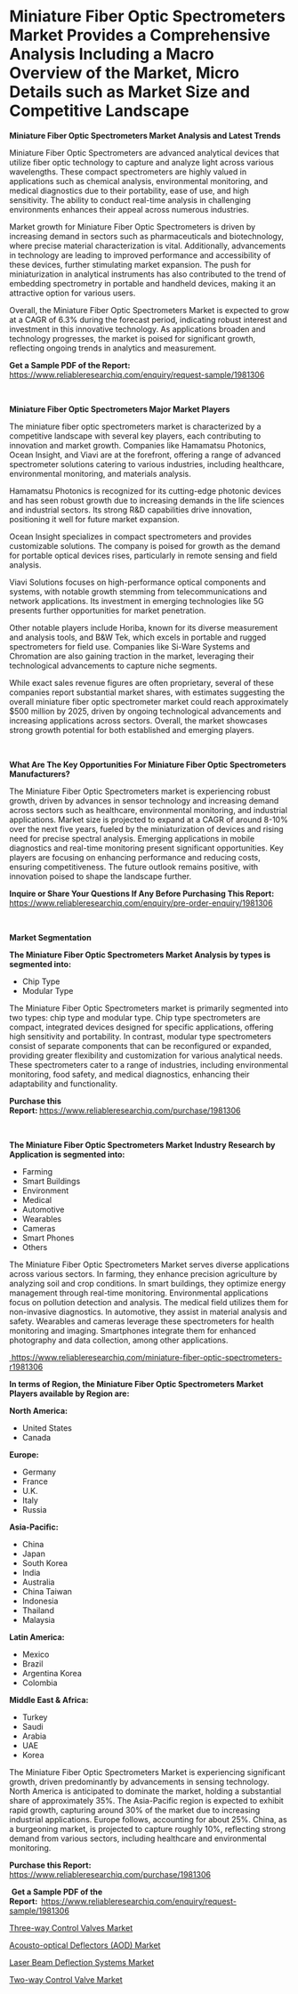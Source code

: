 <p><h1>Miniature Fiber Optic Spectrometers Market Provides a Comprehensive Analysis Including a Macro Overview of the Market, Micro Details such as Market Size and Competitive Landscape</h1></p><p><strong>Miniature Fiber Optic Spectrometers Market Analysis and Latest Trends</strong></p>
<p><p>Miniature Fiber Optic Spectrometers are advanced analytical devices that utilize fiber optic technology to capture and analyze light across various wavelengths. These compact spectrometers are highly valued in applications such as chemical analysis, environmental monitoring, and medical diagnostics due to their portability, ease of use, and high sensitivity. The ability to conduct real-time analysis in challenging environments enhances their appeal across numerous industries.</p><p>Market growth for Miniature Fiber Optic Spectrometers is driven by increasing demand in sectors such as pharmaceuticals and biotechnology, where precise material characterization is vital. Additionally, advancements in technology are leading to improved performance and accessibility of these devices, further stimulating market expansion. The push for miniaturization in analytical instruments has also contributed to the trend of embedding spectrometry in portable and handheld devices, making it an attractive option for various users.</p><p>Overall, the Miniature Fiber Optic Spectrometers Market is expected to grow at a CAGR of 6.3% during the forecast period, indicating robust interest and investment in this innovative technology. As applications broaden and technology progresses, the market is poised for significant growth, reflecting ongoing trends in analytics and measurement.</p></p>
<p><strong>Get a Sample PDF of the Report:&nbsp;</strong> <a href="https://www.reliableresearchiq.com/enquiry/request-sample/1981306?utm_campaign=1876&utm_medium=2&utm_source=Github&utm_content=ia&utm_term=02032025&utm_id=miniature-fiber-optic-spectrometers">https://www.reliableresearchiq.com/enquiry/request-sample/1981306</a></p>
<p>&nbsp;</p>
<p><strong>Miniature Fiber Optic Spectrometers Major Market Players</strong></p>
<p><p>The miniature fiber optic spectrometers market is characterized by a competitive landscape with several key players, each contributing to innovation and market growth. Companies like Hamamatsu Photonics, Ocean Insight, and Viavi are at the forefront, offering a range of advanced spectrometer solutions catering to various industries, including healthcare, environmental monitoring, and materials analysis.</p><p>Hamamatsu Photonics is recognized for its cutting-edge photonic devices and has seen robust growth due to increasing demands in the life sciences and industrial sectors. Its strong R&D capabilities drive innovation, positioning it well for future market expansion.</p><p>Ocean Insight specializes in compact spectrometers and provides customizable solutions. The company is poised for growth as the demand for portable optical devices rises, particularly in remote sensing and field analysis.</p><p>Viavi Solutions focuses on high-performance optical components and systems, with notable growth stemming from telecommunications and network applications. Its investment in emerging technologies like 5G presents further opportunities for market penetration.</p><p>Other notable players include Horiba, known for its diverse measurement and analysis tools, and B&W Tek, which excels in portable and rugged spectrometers for field use. Companies like Si-Ware Systems and Chromation are also gaining traction in the market, leveraging their technological advancements to capture niche segments.</p><p>While exact sales revenue figures are often proprietary, several of these companies report substantial market shares, with estimates suggesting the overall miniature fiber optic spectrometer market could reach approximately $500 million by 2025, driven by ongoing technological advancements and increasing applications across sectors. Overall, the market showcases strong growth potential for both established and emerging players.</p></p>
<p>&nbsp;</p>
<p><strong>What Are The Key Opportunities For Miniature Fiber Optic Spectrometers Manufacturers?</strong></p>
<p><p>The Miniature Fiber Optic Spectrometers market is experiencing robust growth, driven by advances in sensor technology and increasing demand across sectors such as healthcare, environmental monitoring, and industrial applications. Market size is projected to expand at a CAGR of around 8-10% over the next five years, fueled by the miniaturization of devices and rising need for precise spectral analysis. Emerging applications in mobile diagnostics and real-time monitoring present significant opportunities. Key players are focusing on enhancing performance and reducing costs, ensuring competitiveness. The future outlook remains positive, with innovation poised to shape the landscape further.</p></p>
<p><strong>Inquire or Share Your Questions If Any Before Purchasing This Report:</strong> <a href="https://www.reliableresearchiq.com/enquiry/pre-order-enquiry/1981306?utm_campaign=1876&utm_medium=2&utm_source=Github&utm_content=ia&utm_term=02032025&utm_id=miniature-fiber-optic-spectrometers">https://www.reliableresearchiq.com/enquiry/pre-order-enquiry/1981306</a></p>
<p>&nbsp;</p>
<p><strong>Market Segmentation</strong></p>
<p><strong>The Miniature Fiber Optic Spectrometers Market Analysis by types is segmented into:</strong></p>
<p><ul><li>Chip Type</li><li>Modular Type</li></ul></p>
<p><p>The Miniature Fiber Optic Spectrometers market is primarily segmented into two types: chip type and modular type. Chip type spectrometers are compact, integrated devices designed for specific applications, offering high sensitivity and portability. In contrast, modular type spectrometers consist of separate components that can be reconfigured or expanded, providing greater flexibility and customization for various analytical needs. These spectrometers cater to a range of industries, including environmental monitoring, food safety, and medical diagnostics, enhancing their adaptability and functionality.</p></p>
<p><strong>Purchase this Report:&nbsp;</strong><a href="https://www.reliableresearchiq.com/purchase/1981306?utm_campaign=1876&utm_medium=2&utm_source=Github&utm_content=ia&utm_term=02032025&utm_id=miniature-fiber-optic-spectrometers">https://www.reliableresearchiq.com/purchase/1981306</a></p>
<p>&nbsp;</p>
<p><strong>The Miniature Fiber Optic Spectrometers Market Industry Research by Application is segmented into:</strong></p>
<p><ul><li>Farming</li><li>Smart Buildings</li><li>Environment</li><li>Medical</li><li>Automotive</li><li>Wearables</li><li>Cameras</li><li>Smart Phones</li><li>Others</li></ul></p>
<p><p>The Miniature Fiber Optic Spectrometers Market serves diverse applications across various sectors. In farming, they enhance precision agriculture by analyzing soil and crop conditions. In smart buildings, they optimize energy management through real-time monitoring. Environmental applications focus on pollution detection and analysis. The medical field utilizes them for non-invasive diagnostics. In automotive, they assist in material analysis and safety. Wearables and cameras leverage these spectrometers for health monitoring and imaging. Smartphones integrate them for enhanced photography and data collection, among other applications.</p></p>
<p><a href="https://www.reliableresearchiq.com/miniature-fiber-optic-spectrometers-r1981306?utm_campaign=1876&utm_medium=2&utm_source=Github&utm_content=ia&utm_term=02032025&utm_id=miniature-fiber-optic-spectrometers">&nbsp;https://www.reliableresearchiq.com/miniature-fiber-optic-spectrometers-r1981306</a></p>
<p><strong>In terms of Region, the Miniature Fiber Optic Spectrometers Market Players available by Region are:</strong></p>
<p>
    <p> <strong> North America: </strong>
        <ul>
            <li>United States</li>
            <li>Canada</li>
        </ul>
        </p> 
    <p> <strong> Europe: </strong>
        <ul>
            <li>Germany</li>
            <li>France</li>
            <li>U.K.</li>
            <li>Italy</li>
            <li>Russia</li>
        </ul>
        </p> 
    <p> <strong> Asia-Pacific: </strong>
        <ul>
            <li>China</li>
            <li>Japan</li>
            <li>South Korea</li>
            <li>India</li>
            <li>Australia</li>
            <li>China Taiwan</li>
            <li>Indonesia</li>
            <li>Thailand</li>
            <li>Malaysia</li>
        </ul>
        </p> 
    <p> <strong> Latin America: </strong>
        <ul>
            <li>Mexico</li>
            <li>Brazil</li>
            <li>Argentina Korea</li>
            <li>Colombia</li>
        </ul>
        </p> 
    <p> <strong> Middle East & Africa: </strong>
        <ul>
            <li>Turkey</li>
            <li>Saudi</li>
            <li>Arabia</li>
            <li>UAE</li>
            <li>Korea</li>
        </ul>
    </p>
    </p>
<p><p>The Miniature Fiber Optic Spectrometers Market is experiencing significant growth, driven predominantly by advancements in sensing technology. North America is anticipated to dominate the market, holding a substantial share of approximately 35%. The Asia-Pacific region is expected to exhibit rapid growth, capturing around 30% of the market due to increasing industrial applications. Europe follows, accounting for about 25%. China, as a burgeoning market, is projected to capture roughly 10%, reflecting strong demand from various sectors, including healthcare and environmental monitoring.</p></p>
<p><strong>Purchase this Report: </strong><a href="https://www.reliableresearchiq.com/purchase/1981306?utm_campaign=1876&utm_medium=2&utm_source=Github&utm_content=ia&utm_term=02032025&utm_id=miniature-fiber-optic-spectrometers">https://www.reliableresearchiq.com/purchase/1981306</a></p>
<p>&nbsp;<strong>Get a Sample PDF of the Report:&nbsp;&nbsp;</strong><a href="https://www.reliableresearchiq.com/enquiry/request-sample/1981306?utm_campaign=1876&utm_medium=2&utm_source=Github&utm_content=ia&utm_term=02032025&utm_id=miniature-fiber-optic-spectrometers">https://www.reliableresearchiq.com/enquiry/request-sample/1981306</a></p>
<p><strong></strong></p>
<p><p><a href="https://github.com/syskamazucqa/Market-Research-Report-List-1/blob/main/three-way-control-valves-market.md?utm_campaign=1876&utm_medium=2&utm_source=Github&utm_content=ia&utm_term=02032025&utm_id=miniature-fiber-optic-spectrometers">Three-way Control Valves Market</a></p><p><a href="https://github.com/bhuraoutenc8/Market-Research-Report-List-1/blob/main/acousto-optical-deflectors-aod-market.md?utm_campaign=1876&utm_medium=2&utm_source=Github&utm_content=ia&utm_term=02032025&utm_id=miniature-fiber-optic-spectrometers">Acousto-optical Deflectors (AOD) Market</a></p><p><a href="https://github.com/tandepinho3p/Market-Research-Report-List-1/blob/main/laser-beam-deflection-systems-market.md?utm_campaign=1876&utm_medium=2&utm_source=Github&utm_content=ia&utm_term=02032025&utm_id=miniature-fiber-optic-spectrometers">Laser Beam Deflection Systems Market</a></p><p><a href="https://github.com/cezilfinerv9/Market-Research-Report-List-1/blob/main/two-way-control-valve-market.md?utm_campaign=1876&utm_medium=2&utm_source=Github&utm_content=ia&utm_term=02032025&utm_id=miniature-fiber-optic-spectrometers">Two-way Control Valve Market</a></p></p>